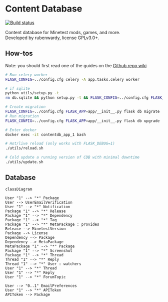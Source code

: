 # Content Database
[![Build status](https://gitlab.com/minetest/contentdb/badges/master/pipeline.svg)](https://gitlab.com/minetest/contentdb/pipelines)

Content database for Minetest mods, games, and more.\
Developed by rubenwardy, license GPLv3.0+.

## How-tos

Note: you should first read one of the guides on the [Github repo wiki](https://github.com/minetest/contentdb/wiki)

```sh
# Run celery worker
FLASK_CONFIG=../config.cfg celery -A app.tasks.celery worker

# if sqlite
python utils/setup.py -t
rm db.sqlite && python setup.py -t && FLASK_CONFIG=../config.cfg FLASK_APP=app/__init__.py flask db stamp head

# Create migration
FLASK_CONFIG=../config.cfg FLASK_APP=app/__init__.py flask db migrate
# Run migration
FLASK_CONFIG=../config.cfg FLASK_APP=app/__init__.py flask db upgrade

# Enter docker
docker exec -it contentdb_app_1 bash

# Hot/live reload (only works with FLASK_DEBUG=1)
./utils/reload.sh

# Cold update a running version of CDB with minimal downtime
./utils/update.sh
```

## Database


```mermaid
classDiagram

User "1" --> "*" Package
User --> UserEmailVerification
User "1" --> "*" Notification
Package "1" --> "*" Release
Package "1" --> "*" Dependency
Package "1" --> "*" Tag
Package "1" --> "*" MetaPackage : provides
Release --> MinetestVersion
Package --> License
Dependency --> Package
Dependency --> MetaPackage
MetaPackage "1" --> "*" Package
Package "1" --> "*" Screenshot
Package "1" --> "*" Thread
Thread "1" --> "*" Reply
Thread "1" --> "*" User : watchers
User "1" --> "*" Thread
User "1" --> "*" Reply
User "1" --> "*" ForumTopic

User --> "0..1" EmailPreferences
User "1" --> "*" APIToken
APIToken --> Package
```
